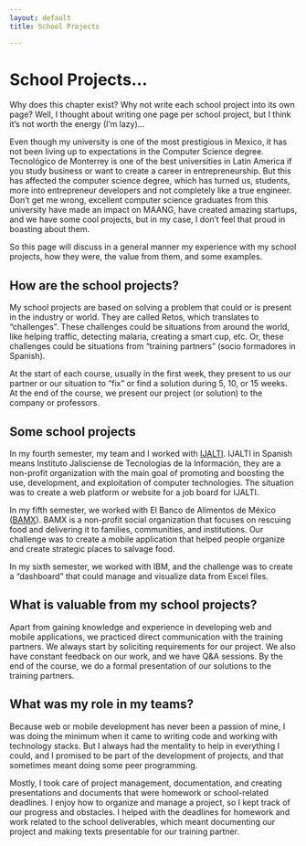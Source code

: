 ```yaml
---
layout: default
title: School Projects 

---
```


# School Projects…

Why does this chapter exist?
Why not write each school project into its own page?
Well, I thought about writing one page per school project, but I think it’s not worth the energy (I’m lazy)…

Even though my university is one of the most prestigious in Mexico, it has not been living up to expectations in the Computer Science degree. Tecnológico de Monterrey is one of the best universities in Latin America if you study business or want to create a career in entrepreneurship. But this has affected the computer science degree, which has turned us, students, more into entrepreneur developers and not completely like a true engineer. Don’t get me wrong, excellent computer science graduates from this university have made an impact on MAANG, have created amazing startups, and we have some cool projects, but in my case, I don’t feel that proud in boasting about them. 

So this page will discuss in a general manner my experience with my school projects, how they were, the value from them, and some examples. 

## How are the school projects?

My school projects are based on solving a problem that could or is present in the industry or world. They are called Retos, which translates to “challenges”. These challenges could be situations from around the world, like helping traffic, detecting malaria, creating a smart cup, etc. Or, these challenges could be situations from “training partners” (socio formadores in Spanish). 

At the start of each course, usually in the first week, they present to us our partner or our situation to “fix” or find a solution during 5, 10, or 15 weeks. At the end of the course, we present our project (or solution) to the company or professors. 

## Some school projects

In my fourth semester, my team and I worked with [IJALTI](https://www.ijalti.org.mx/). IJALTI in Spanish means Instituto Jalisciense de Tecnologías de la Información, they are a non-profit organization with the main goal of promoting and boosting the use, development, and exploitation of computer technologies. 
The situation was to create a web platform or website for a job board for IJALTI. 

In my fifth semester, we worked with El Banco de Alimentos de México ([BAMX](https://bamx.org.mx/)). BAMX is a non-profit social organization that focuses on rescuing food and delivering it to families, communities, and institutions. 
Our challenge was to create a mobile application that helped people organize and create strategic places to salvage food. 

In my sixth semester, we worked with IBM, and the challenge was to create a “dashboard” that could manage and visualize data from Excel files. 

## What is valuable from my school projects?

Apart from gaining knowledge and experience in developing web and mobile applications, we practiced direct communication with the training partners. We always start by soliciting requirements for our project. We also have constant feedback on our work, and we have Q&A sessions. By the end of the course, we do a formal presentation of our solutions to the training partners. 

## What was my role in my teams?

Because web or mobile development has never been a passion of mine, I was doing the minimum when it came to writing code and working with technology stacks. But I always had the mentality to help in everything I could, and I promised to be part of the development of projects, and that sometimes meant doing some peer programming. 

Mostly, I took care of project management, documentation, and creating presentations and documents that were homework or school-related deadlines. I enjoy how to organize and manage a project, so I kept track of our progress and obstacles. I helped with the deadlines for homework and work related to the school deliverables, which meant documenting our project and making texts presentable for our training partner. 